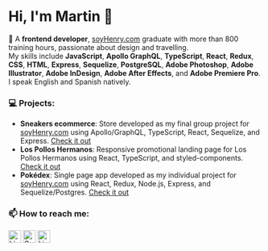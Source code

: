 # Hi, I'm Martin 👋

🚀 A __frontend developer__, [soyHenry.com](https://www.soyhenry.com/) graduate with more than 800 training hours, passionate about design and travelling.<br>
My skills include __JavaScript__, __Apollo GraphQL__, __TypeScript__, __React__, __Redux__, __CSS__, __HTML__, __Express__, __Sequelize__, __PostgreSQL__, __Adobe Photoshop__, __Adobe Illustrator__, __Adobe InDesign__, __Adobe After Effects__, and __Adobe Premiere Pro__.<br>
I speak English and Spanish natively.

### 💻 Projects:
- __Sneakers ecommerce__: Store developed as my final group project for [soyHenry.com](https://www.soyhenry.com/) using Apollo/GraphQL, TypeScript, React, Sequelize, and Express. [Check it out](https://shoes-g1.vercel.app/)
- __Los Pollos Hermanos__: Responsive promotional landing page for Los Pollos Hermanos using React, TypeScript, and styled-components. [Check it out](https://martintoz.github.io/LosPollosHermanos/)
- __Pokédex__: Single page app developed as my individual project for [soyHenry.com](https://www.soyhenry.com/) using React, Redux, Node.js, Express, and Sequelize/Postgres. [Check it out](https://www.linkedin.com/posts/martintoz_english-below-una-muestra-del-pokedex-que-activity-6782327542054498304-oMcO)

### 📫 How to reach me:
[<img src="https://edent.github.io/SuperTinyIcons/images/svg/linkedin.svg" width="25" title="LinkedIn" />](https://www.linkedin.com/in/martintoz/)
[<img src="https://edent.github.io/SuperTinyIcons/images/svg/gmail.svg" width="25" title="Gmail" />](mailto:martintoz@gmail.com)
[<img src="https://upload.wikimedia.org/wikipedia/commons/b/b7/Globe_icon_squared.svg" width="25" title="LinkedIn" />](https://tozer.ar)
<!-- 
**martintoz/martintoz** is a ✨ _special_ ✨ repository because its `README.md` (this file) appears on your GitHub profile.

Here are some ideas to get you started:

- 🔭 I’m currently working on ...
- 🌱 I’m currently learning ...
- 👯 I’m looking to collaborate on ...
- 🤔 I’m looking for help with ...
- 💬 Ask me about ...

- 😄 Pronouns: ...
- ⚡ Fun fact: ...
-->
